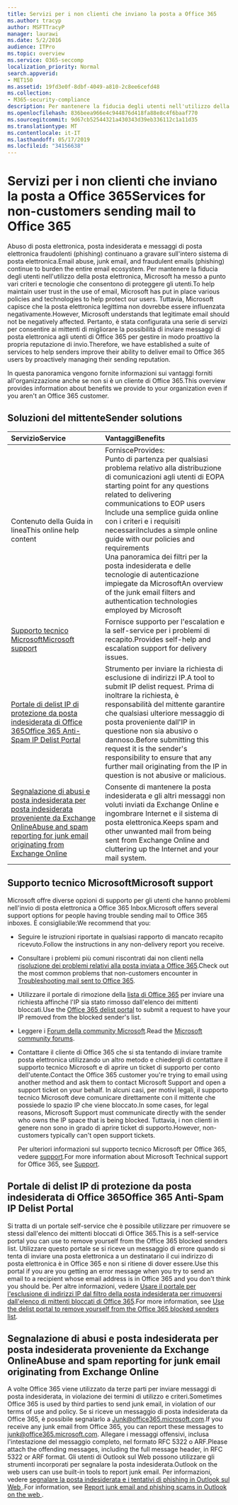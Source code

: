 ```yaml
---
title: Servizi per i non clienti che inviano la posta a Office 365
ms.author: tracyp
author: MSFTTracyP
manager: laurawi
ms.date: 5/2/2016
audience: ITPro
ms.topic: overview
ms.service: O365-seccomp
localization_priority: Normal
search.appverid:
- MET150
ms.assetid: 19fd3e0f-8dbf-4049-a810-2c8ee6cefd48
ms.collection:
- M365-security-compliance
description: Per mantenere la fiducia degli utenti nell'utilizzo della posta elettronica, Microsoft ha messo a punto vari criteri e tecnologie che consentono di proteggere gli utenti.
ms.openlocfilehash: 836beea966e4c944876d418fa88e8c4f6baaf770
ms.sourcegitcommit: 9d67cb52544321a430343d39eb336112c1a11d35
ms.translationtype: MT
ms.contentlocale: it-IT
ms.lasthandoff: 05/17/2019
ms.locfileid: "34156638"
---
```

# <a name="services-for-non-customers-sending-mail-to-office-365"></a><span data-ttu-id="22dde-103">Servizi per i non clienti che inviano la posta a Office 365</span><span class="sxs-lookup"><span data-stu-id="22dde-103">Services for non-customers sending mail to Office 365</span></span>
  
<span data-ttu-id="22dde-104">Abuso di posta elettronica, posta indesiderata e messaggi di posta elettronica fraudolenti (phishing) continuano a gravare sull'intero sistema di posta elettronica.</span><span class="sxs-lookup"><span data-stu-id="22dde-104">Email abuse, junk email, and fraudulent emails (phishing) continue to burden the entire email ecosystem.</span></span> <span data-ttu-id="22dde-105">Per mantenere la fiducia degli utenti nell'utilizzo della posta elettronica, Microsoft ha messo a punto vari criteri e tecnologie che consentono di proteggere gli utenti.</span><span class="sxs-lookup"><span data-stu-id="22dde-105">To help maintain user trust in the use of email, Microsoft has put in place various policies and technologies to help protect our users.</span></span> <span data-ttu-id="22dde-106">Tuttavia, Microsoft capisce che la posta elettronica legittima non dovrebbe essere influenzata negativamente.</span><span class="sxs-lookup"><span data-stu-id="22dde-106">However, Microsoft understands that legitimate email should not be negatively affected.</span></span> <span data-ttu-id="22dde-107">Pertanto, è stata configurata una serie di servizi per consentire ai mittenti di migliorare la possibilità di inviare messaggi di posta elettronica agli utenti di Office 365 per gestire in modo proattivo la propria reputazione di invio.</span><span class="sxs-lookup"><span data-stu-id="22dde-107">Therefore, we have established a suite of services to help senders improve their ability to deliver email to Office 365 users by proactively managing their sending reputation.</span></span>
  
<span data-ttu-id="22dde-108">In questa panoramica vengono fornite informazioni sui vantaggi forniti all'organizzazione anche se non si è un cliente di Office 365.</span><span class="sxs-lookup"><span data-stu-id="22dde-108">This overview provides information about benefits we provide to your organization even if you aren't an Office 365 customer.</span></span>
  
## <a name="sender-solutions"></a><span data-ttu-id="22dde-109">Soluzioni del mittente</span><span class="sxs-lookup"><span data-stu-id="22dde-109">Sender solutions</span></span>
<span data-ttu-id="22dde-110"><a name="sectionSection0"> </a></span><span class="sxs-lookup"><span data-stu-id="22dde-110"></span></span>

|<span data-ttu-id="22dde-111">**Servizio**</span><span class="sxs-lookup"><span data-stu-id="22dde-111">**Service**</span></span>|<span data-ttu-id="22dde-112">**Vantaggi**</span><span class="sxs-lookup"><span data-stu-id="22dde-112">**Benefits**</span></span>|
|:-----|:-----|
|<span data-ttu-id="22dde-113">Contenuto della Guida in linea</span><span class="sxs-lookup"><span data-stu-id="22dde-113">This online help content</span></span>  <br/> | <span data-ttu-id="22dde-114">Fornisce</span><span class="sxs-lookup"><span data-stu-id="22dde-114">Provides:</span></span>  <br/>  <span data-ttu-id="22dde-115">Punto di partenza per qualsiasi problema relativo alla distribuzione di comunicazioni agli utenti di EOP</span><span class="sxs-lookup"><span data-stu-id="22dde-115">A starting point for any questions related to delivering communications to EOP users</span></span>  <br/>  <span data-ttu-id="22dde-116">Include una semplice guida online con i criteri e i requisiti necessari</span><span class="sxs-lookup"><span data-stu-id="22dde-116">Includes a simple online guide with our policies and requirements</span></span>  <br/>  <span data-ttu-id="22dde-117">Una panoramica dei filtri per la posta indesiderata e delle tecnologie di autenticazione impiegate da Microsoft</span><span class="sxs-lookup"><span data-stu-id="22dde-117">An overview of the junk email filters and authentication technologies employed by Microsoft</span></span>  <br/> |
|[<span data-ttu-id="22dde-118">Supporto tecnico Microsoft</span><span class="sxs-lookup"><span data-stu-id="22dde-118">Microsoft support</span></span>](services-for-non-customers.md#AboutSupport) <br/> |<span data-ttu-id="22dde-119">Fornisce supporto per l'escalation e la self-service per i problemi di recapito.</span><span class="sxs-lookup"><span data-stu-id="22dde-119">Provides self-help and escalation support for delivery issues.</span></span>  <br/> |
|[<span data-ttu-id="22dde-120">Portale di delist IP di protezione da posta indesiderata di Office 365</span><span class="sxs-lookup"><span data-stu-id="22dde-120">Office 365 Anti-Spam IP Delist Portal</span></span>](services-for-non-customers.md#DelistPortal) <br/> |<span data-ttu-id="22dde-121">Strumento per inviare la richiesta di esclusione di indirizzi IP.</span><span class="sxs-lookup"><span data-stu-id="22dde-121">A tool to submit IP delist request.</span></span> <span data-ttu-id="22dde-122">Prima di inoltrare la richiesta, è responsabilità del mittente garantire che qualsiasi ulteriore messaggio di posta proveniente dall'IP in questione non sia abusivo o dannoso.</span><span class="sxs-lookup"><span data-stu-id="22dde-122">Before submitting this request it is the sender's responsibility to ensure that any further mail originating from the IP in question is not abusive or malicious.</span></span>  <br/> |
|[<span data-ttu-id="22dde-123">Segnalazione di abusi e posta indesiderata per posta indesiderata proveniente da Exchange Online</span><span class="sxs-lookup"><span data-stu-id="22dde-123">Abuse and spam reporting for junk email originating from Exchange Online</span></span>](services-for-non-customers.md#ReportOurJunk) <br/> |<span data-ttu-id="22dde-124">Consente di mantenere la posta indesiderata e gli altri messaggi non voluti inviati da Exchange Online e ingombrare Internet e il sistema di posta elettronica.</span><span class="sxs-lookup"><span data-stu-id="22dde-124">Keeps spam and other unwanted mail from being sent from Exchange Online and cluttering up the Internet and your mail system.</span></span>  <br/> |
   
## <a name="microsoft-support"></a><span data-ttu-id="22dde-125">Supporto tecnico Microsoft</span><span class="sxs-lookup"><span data-stu-id="22dde-125">Microsoft support</span></span>
<span data-ttu-id="22dde-126"><a name="AboutSupport"> </a></span><span class="sxs-lookup"><span data-stu-id="22dde-126"></span></span>

<span data-ttu-id="22dde-127">Microsoft offre diverse opzioni di supporto per gli utenti che hanno problemi nell'invio di posta elettronica a Office 365 Inbox.</span><span class="sxs-lookup"><span data-stu-id="22dde-127">Microsoft offers several support options for people having trouble sending mail to Office 365 inboxes.</span></span> <span data-ttu-id="22dde-128">È consigliabile:</span><span class="sxs-lookup"><span data-stu-id="22dde-128">We recommend that you:</span></span>
  
- <span data-ttu-id="22dde-129">Seguire le istruzioni riportate in qualsiasi rapporto di mancato recapito ricevuto.</span><span class="sxs-lookup"><span data-stu-id="22dde-129">Follow the instructions in any non-delivery report you receive.</span></span>
    
- <span data-ttu-id="22dde-130">Consultare i problemi più comuni riscontrati dai non clienti nella [risoluzione dei problemi relativi alla posta inviata a Office 365](troubleshooting-mail-sent-to-office-365.md).</span><span class="sxs-lookup"><span data-stu-id="22dde-130">Check out the most common problems that non-customers encounter in [Troubleshooting mail sent to Office 365](troubleshooting-mail-sent-to-office-365.md).</span></span>
    
- <span data-ttu-id="22dde-131">Utilizzare il portale di rimozione della [lista di Office 365](https://sender.office.com) per inviare una richiesta affinché l'IP sia stato rimosso dall'elenco dei mittenti bloccati.</span><span class="sxs-lookup"><span data-stu-id="22dde-131">Use the [Office 365 delist portal](https://sender.office.com) to submit a request to have your IP removed from the blocked sender's list.</span></span> 
    
- <span data-ttu-id="22dde-132">Leggere i [Forum della community Microsoft](https://community.office365.com/en-us/f/).</span><span class="sxs-lookup"><span data-stu-id="22dde-132">Read the [Microsoft community forums](https://community.office365.com/en-us/f/).</span></span>
    
- <span data-ttu-id="22dde-133">Contattare il cliente di Office 365 che si sta tentando di inviare tramite posta elettronica utilizzando un altro metodo e chiedergli di contattare il supporto tecnico Microsoft e di aprire un ticket di supporto per conto dell'utente.</span><span class="sxs-lookup"><span data-stu-id="22dde-133">Contact the Office 365 customer you're trying to email using another method and ask them to contact Microsoft Support and open a support ticket on your behalf.</span></span> <span data-ttu-id="22dde-134">In alcuni casi, per motivi legali, il supporto tecnico Microsoft deve comunicare direttamente con il mittente che possiede lo spazio IP che viene bloccato.</span><span class="sxs-lookup"><span data-stu-id="22dde-134">In some cases, for legal reasons, Microsoft Support must communicate directly with the sender who owns the IP space that is being blocked.</span></span> <span data-ttu-id="22dde-135">Tuttavia, i non clienti in genere non sono in grado di aprire ticket di supporto.</span><span class="sxs-lookup"><span data-stu-id="22dde-135">However, non-customers typically can't open support tickets.</span></span>
    
     <span data-ttu-id="22dde-136">Per ulteriori informazioni sul supporto tecnico Microsoft per Office 365, vedere [support](https://technet.microsoft.com/library/office-365-support.aspx).</span><span class="sxs-lookup"><span data-stu-id="22dde-136">For more information about Microsoft Technical support for Office 365, see [Support](https://technet.microsoft.com/library/office-365-support.aspx).</span></span>
    
## <a name="office-365-anti-spam-ip-delist-portal"></a><span data-ttu-id="22dde-137">Portale di delist IP di protezione da posta indesiderata di Office 365</span><span class="sxs-lookup"><span data-stu-id="22dde-137">Office 365 Anti-Spam IP Delist Portal</span></span>
<span data-ttu-id="22dde-138"><a name="DelistPortal"> </a></span><span class="sxs-lookup"><span data-stu-id="22dde-138"></span></span>

<span data-ttu-id="22dde-139">Si tratta di un portale self-service che è possibile utilizzare per rimuovere se stessi dall'elenco dei mittenti bloccati di Office 365.</span><span class="sxs-lookup"><span data-stu-id="22dde-139">This is a self-service portal you can use to remove yourself from the Office 365 blocked senders list.</span></span> <span data-ttu-id="22dde-140">Utilizzare questo portale se si riceve un messaggio di errore quando si tenta di inviare una posta elettronica a un destinatario il cui indirizzo di posta elettronica è in Office 365 e non si ritiene di dover essere.</span><span class="sxs-lookup"><span data-stu-id="22dde-140">Use this portal if you are you getting an error message when you try to send an email to a recipient whose email address is in Office 365 and you don't think you should be.</span></span> <span data-ttu-id="22dde-141">Per altre informazioni, vedere [Usare il portale per l'esclusione di indirizzi IP dal filtro della posta indesiderata per rimuoversi dall'elenco di mittenti bloccati di Office 365](use-the-delist-portal-to-remove-yourself-from-the-office-365-blocked-senders-lis.md).</span><span class="sxs-lookup"><span data-stu-id="22dde-141">For more information, see [Use the delist portal to remove yourself from the Office 365 blocked senders list](use-the-delist-portal-to-remove-yourself-from-the-office-365-blocked-senders-lis.md).</span></span>
  
## <a name="abuse-and-spam-reporting-for-junk-email-originating-from-exchange-online"></a><span data-ttu-id="22dde-142">Segnalazione di abusi e posta indesiderata per posta indesiderata proveniente da Exchange Online</span><span class="sxs-lookup"><span data-stu-id="22dde-142">Abuse and spam reporting for junk email originating from Exchange Online</span></span>
<span data-ttu-id="22dde-143"><a name="ReportOurJunk"> </a></span><span class="sxs-lookup"><span data-stu-id="22dde-143"></span></span>

<span data-ttu-id="22dde-144">A volte Office 365 viene utilizzato da terze parti per inviare messaggi di posta indesiderata, in violazione dei termini di utilizzo e criteri.</span><span class="sxs-lookup"><span data-stu-id="22dde-144">Sometimes Office 365 is used by third parties to send junk email, in violation of our terms of use and policy.</span></span> <span data-ttu-id="22dde-145">Se si riceve un messaggio di posta indesiderata da Office 365, è possibile segnalarlo a [Junk@office365.microsoft.com](mailto:junk@office365.microsoft.com).</span><span class="sxs-lookup"><span data-stu-id="22dde-145">If you receive any junk email from Office 365, you can report these messages to [junk@office365.microsoft.com](mailto:junk@office365.microsoft.com).</span></span> <span data-ttu-id="22dde-146">Allegare i messaggi offensivi, inclusa l'intestazione del messaggio completo, nel formato RFC 5322 o ARF.</span><span class="sxs-lookup"><span data-stu-id="22dde-146">Please attach the offending messages, including the full message header, in RFC 5322 or ARF format.</span></span> <span data-ttu-id="22dde-147">Gli utenti di Outlook sul Web possono utilizzare gli strumenti incorporati per segnalare la posta indesiderata.</span><span class="sxs-lookup"><span data-stu-id="22dde-147">Outlook on the web users can use built-in tools to report junk email.</span></span> <span data-ttu-id="22dde-148">Per informazioni, vedere [segnalare la posta indesiderata e i tentativi di phishing in Outlook sul Web ](report-junk-email-and-phishing-scams-in-outlook-on-the-web-eop.md).</span><span class="sxs-lookup"><span data-stu-id="22dde-148">For information, see [Report junk email and phishing scams in Outlook on the web ](report-junk-email-and-phishing-scams-in-outlook-on-the-web-eop.md).</span></span>
  

